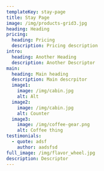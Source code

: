 ```yaml
---
templateKey: stay-page
title: Stay Page
image: /img/products-grid3.jpg
heading: Heading
pricing:
  heading: Pricing
  description: Pricing description
intro:
  heading: Another Heading
  description: Another Descriptor
main:
  heading: Main heading
  description: Main descrpitor
  image1:
    image: /img/cabin.jpg
    alt: Alt
  image2:
    image: /img/cabin.jpg
    alt: Counter
  image3:
    image: /img/coffee-gear.png
    alt: Coffee thing
testimonials:
  - quote: adsf
    author: aadsfsd
full_image: /img/flavor_wheel.jpg
description: Descriptor
---
```

